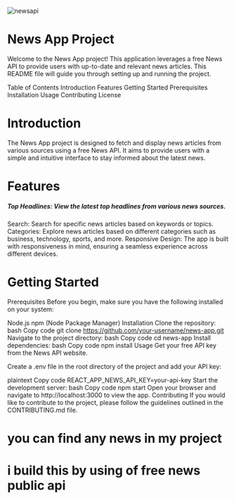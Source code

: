 ![newsapi](https://github.com/yonas-fsaha/news-api-with-nodejs/assets/104067688/eb911bf6-821c-454b-ac92-35bdae2046d1)
# News App Project
Welcome to the News App project! This application leverages a free News API to provide users with up-to-date and relevant news articles. This README file will guide you through setting up and running the project.

Table of Contents
Introduction
Features
Getting Started
Prerequisites
Installation
Usage
Contributing
License
# Introduction
The News App project is designed to fetch and display news articles from various sources using a free News API. It aims to provide users with a simple and intuitive interface to stay informed about the latest news.

# Features
##### Top Headlines: View the latest top headlines from various news sources.
Search: Search for specific news articles based on keywords or topics.
Categories: Explore news articles based on different categories such as business, technology, sports, and more.
Responsive Design: The app is built with responsiveness in mind, ensuring a seamless experience across different devices.

# Getting Started
Prerequisites
Before you begin, make sure you have the following installed on your system:

Node.js
npm (Node Package Manager)
Installation
Clone the repository:
bash
Copy code
git clone https://github.com/your-username/news-app.git
Navigate to the project directory:
bash
Copy code
cd news-app
Install dependencies:
bash
Copy code
npm install
Usage
Get your free API key from the News API website.

Create a .env file in the root directory of the project and add your API key:

plaintext
Copy code
REACT_APP_NEWS_API_KEY=your-api-key
Start the development server:
bash
Copy code
npm start
Open your browser and navigate to http://localhost:3000 to view the app.
Contributing
If you would like to contribute to the project, please follow the guidelines outlined in the CONTRIBUTING.md file.

# you can find any news in my project
# i build this by using of free news public api
